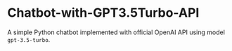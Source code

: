 # Chatbot-with-GPT3.5Turbo-API
A simple Python chatbot implemented with official OpenAI API using model `gpt-3.5-turbo`.

